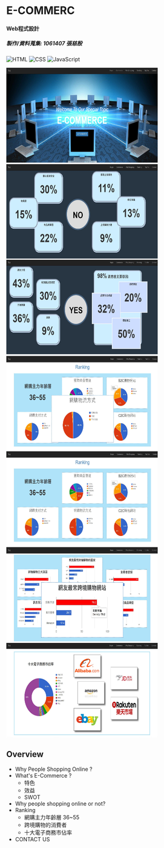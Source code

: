 # E-COMMERC
#### Web程式設計
##### 製作/資料蒐集: 1061407 張慈殷 

![HTML](https://img.shields.io/badge/HTML-red.svg?)
![CSS](https://img.shields.io/badge/CSS-blue.svg?)
![JavaScript](https://img.shields.io/badge/JavaScript-yellow.svg?)

<p align="left">
    <img src="https://github.com/ZhangChiYan/Web-Programming/blob/master/mduse.img/1600316865749.jpg" width="400" height="250"/>
    <br>
    <img src="https://github.com/ZhangChiYan/Web-Programming/blob/master/mduse.img/messageImage_1600316937356.jpg" width="400" height="250"/><img src="https://github.com/ZhangChiYan/Web-Programming/blob/master/mduse.img/messageImage_1600316928609.jpg" width="400" height="249"/>
    <img src="https://github.com/ZhangChiYan/Web-Programming/blob/master/mduse.img/messageImage_1600316968115.jpg" width="400" height="250"/><img src="https://github.com/ZhangChiYan/Web-Programming/blob/master/mduse.img/messageImage_1600316977353.jpg" width="400" height="249"/>
    <img src="https://github.com/ZhangChiYan/Web-Programming/blob/master/mduse.img/messageImage_1600316992822.jpg" width="400" height="250"/><img src="https://github.com/ZhangChiYan/Web-Programming/blob/master/mduse.img/messageImage_1600317002896.jpg" width="400" height="249"/>
</p>


## Overview
- Why People Shopping Online ?
- What's E-Commerce ?
  - 特色
  - 效益
  - SWOT
- Why people shopping online or not?
- Ranking
  - 網購主力年齡層 36~55
  - 跨境購物的消費者
  - 十大電子商務市佔率
- CONTACT US
